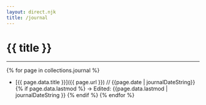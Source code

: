```yaml
---
layout: direct.njk
title: /journal
---
```


# {{ title }}
<hr/>

{% for page in collections.journal %}
- [{{ page.data.title }}]({{ page.url }}) 
// {{page.date | journalDateString}} {% if page.data.lastmod %} -> Edited: {{page.data.lastmod | journalDateString }} {% endif %}
{% endfor %}
